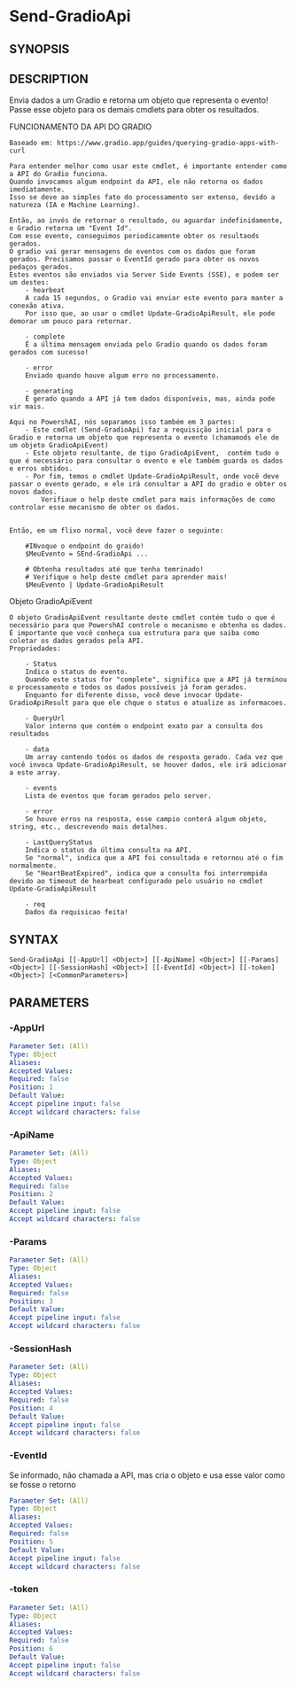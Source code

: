 ﻿---
external help file: powershai-help.xml
schema: 2.0.0
powershai: true
---

# Send-GradioApi

## SYNOPSIS <!--!= @#Synop !-->


## DESCRIPTION <!--!= @#Desc !-->
Envia dados a um Gradio e retorna um objeto que representa o evento!
Passe esse objeto para os demais cmdlets para obter os resultados.

FUNCIONAMENTO DA API DO GRADIO 

	Baseado em: https://www.gradio.app/guides/querying-gradio-apps-with-curl
	
	Para entender melhor como usar este cmdlet, é importante entender como a API do Gradio funciona.  
	Quando invocamos algum endpoint da API, ele não retorna os dados imediatamente.  
	Isso se deve ao simples fato do processamento ser extenso, devido a natureza (IA e Machine Learning).  
	
	Então, ao invés de retornar o resultado, ou aguardar indefinidamente, o Gradio retorna um "Event Id".  
	Com esse evento, conseguimos periodicamente obter os resultaods gerados.  
	O gradio vai gerar mensagens de eventos com os dados que foram gerados. Precisamos passar o EventId gerado para obter os novos pedaços gerados.
	Estes eventos são enviados via Server Side Events (SSE), e podem ser um destes:
		- hearbeat 
		A cada 15 segundos, o Gradio vai enviar este evento para manter a conexão ativa.  
		Por isso que, ao usar o cmdlet Update-GradioApiResult, ele pode demorar um pouco para retornar.
		
		- complete 
		É a última mensagem enviada pelo Gradio quando os dados foram gerados com sucesso!
		
		- error 
		Enviado quando houve algum erro no processamento.  
		
		- generating
		É gerado quando a API já tem dados disponíveis, mas, ainda pode vir mais.
	
	Aqui no PowershAI, nós separamos isso também em 3 partes: 
		- Este cmdlet (Send-GradioApi) faz a requisição inicial para o Gradio e retorna um objeto que representa o evento (chamamods ele de um objeto GradioApiEvent)
		- Este objeto resultante, de tipo GradioApiEvent,  contém tudo o que é necessário para consultar o evento e ele também guarda os dados e erros obtidos.
		- Por fim, temos o cmdlet Update-GradioApiResult, onde você deve passar o evento gerado, e ele irá consultar a API do gradio e obter os novos dados.  
			Verifiaue o help deste cmdlet para mais informações de como controlar esse mecanismo de obter os dados.
			
	
	Então, em um flixo normal, você deve fazer o seguinte: 
	
		#INvoque o endpoint do graido!
		$MeuEvento = SEnd-GradioApi ... 
	
		# Obtenha resultados até que tenha temrinado!
		# Verifique o help deste cmdlet para aprender mais!
		$MeuEvento | Update-GradioApiResult
		
Objeto GradioApiEvent

	O objeto GradioApiEvent resultante deste cmdlet contém tudo o que é necessário para que PowershAI controle o mecanismo e obtenha os dados.  
	É importante que você conheça sua estrutura para que saiba como coletar os dados gerados pela API.
	Propriedades:
	
		- Status  
		Indica o status do evento. 
		Quando este status for "complete", significa que a API já terminou o processamento e todos os dados possíveis já foram gerados.  
		Enquanto for diferente disso, você deve invocar Update-GradioApiResult para que ele chque o status e atualize as informacoes. 
		
		- QueryUrl  
		Valor interno que contém o endpoint exato par a consulta dos resultados
		
		- data  
		Um array contendo todos os dados de resposta gerado. Cada vez que você invoca Update-GradioApiResult, se houver dados, ele irá adicionar a este array.  
		
		- events  
		Lista de eventos que foram gerados pelo server. 
		
		- error  
		Se houve erros na resposta, esse campio conterá algum objeto, string, etc., descrevendo mais detalhes.
		
		- LastQueryStatus  
		Indica o status da última consulta na API.  
		Se "normal", indica que a API foi consultada e retornou até o fim normalmente.
		Se "HeartBeatExpired", indica que a consulta foi interrompida devido ao timeout de hearbeat configurado pelo usuário no cmdlet Update-GradioApiResult
		
		- req 
		Dados da requisicao feita!

## SYNTAX <!--!= @#Syntax !-->

```
Send-GradioApi [[-AppUrl] <Object>] [[-ApiName] <Object>] [[-Params] <Object>] [[-SessionHash] <Object>] [[-EventId] <Object>] [[-token] <Object>] [<CommonParameters>]
```

## PARAMETERS <!--!= @#Params !-->

### -AppUrl

```yml
Parameter Set: (All)
Type: Object
Aliases: 
Accepted Values: 
Required: false
Position: 1
Default Value: 
Accept pipeline input: false
Accept wildcard characters: false
```

### -ApiName

```yml
Parameter Set: (All)
Type: Object
Aliases: 
Accepted Values: 
Required: false
Position: 2
Default Value: 
Accept pipeline input: false
Accept wildcard characters: false
```

### -Params

```yml
Parameter Set: (All)
Type: Object
Aliases: 
Accepted Values: 
Required: false
Position: 3
Default Value: 
Accept pipeline input: false
Accept wildcard characters: false
```

### -SessionHash

```yml
Parameter Set: (All)
Type: Object
Aliases: 
Accepted Values: 
Required: false
Position: 4
Default Value: 
Accept pipeline input: false
Accept wildcard characters: false
```

### -EventId
Se informado, não chamada a API, mas cria o objeto e usa esse valor como se fosse o retorno

```yml
Parameter Set: (All)
Type: Object
Aliases: 
Accepted Values: 
Required: false
Position: 5
Default Value: 
Accept pipeline input: false
Accept wildcard characters: false
```

### -token

```yml
Parameter Set: (All)
Type: Object
Aliases: 
Accepted Values: 
Required: false
Position: 6
Default Value: 
Accept pipeline input: false
Accept wildcard characters: false
```